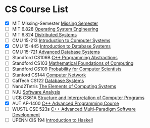 # CS Course List

- [x] MIT Missing-Semester [Missing Semester](https://missing.csail.mit.edu/2020/)
- [ ] MIT 6.828 [Operating System Engineering](https://pdos.csail.mit.edu/6.828/2020/schedule.html)
- [ ] MIT 6.824 [Distributed Systems](https://pdos.csail.mit.edu/6.824/schedule.html)
- [ ] CMU 15-213 [Introduction to Computer Systems](http://www.cs.cmu.edu/~./213/)
- [x] CMU 15-445 [Introduction to Database Systems](https://15445.courses.cs.cmu.edu/spring2024/)
- [ ] CMU 15-721 [Advanced Database Systems](https://15721.courses.cs.cmu.edu/spring2024/)
- [ ] Standford CS106B [C++ Programming Abstractions](https://web.stanford.edu/class/cs106b/)
- [ ] Standford CS103 [Mathematical Foundations of Computing](https://web.stanford.edu/class/cs103/)
- [ ] Standford CS109 [Probability for Computer Scientists](https://web.stanford.edu/class/cs109/)
- [ ] Stanford CS144 [Computer Network](https://cs144.github.io/)
- [ ] CalTech CS122 [Database Systems](http://courses.cms.caltech.edu/cs122/assignments/)
- [ ] Nand2Tetris [ The Elements of Computing Systems](https://github.com/PKUFlyingPig/NandToTetris)
- [ ] NJU [Software Analysis](https://tai-e.pascal-lab.net/lectures.html)
- [ ] UCB CS61A [Structure and Interpretation of Computer Programs](https://www.learncs.site/docs/curriculum-resource/cs61a)
- [x] AUT AP-1400 [C++ Advanced Programming Course](https://github.com/courseworks)
- [ ] WUSTL CSE 523s [C++ Advanced Multi-Paradigm Software Development](https://www.cse.wustl.edu/~cdgill/courses/cse532/#Course%20Description)
- [ ] UPENN CIS 194 [Introduction to Haskell](https://www.cis.upenn.edu/~cis1940/fall16/index.html)
